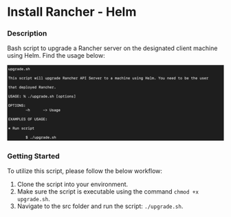 # Install Rancher - Helm

### Description
Bash script to upgrade a Rancher server on the designated client machine using Helm. Find the usage below:

![Usage](https://github.com/markusewalker/Rancher-Goodies/blob/main/upgrade/helm/usage.jpg)

### Getting Started
To utilize this script, please follow the below workflow:

1. Clone the script into your environment.
2. Make sure the script is executable using the command `chmod +x upgrade.sh`.
3. Navigate to the src folder and run the script: `./upgrade.sh`.
